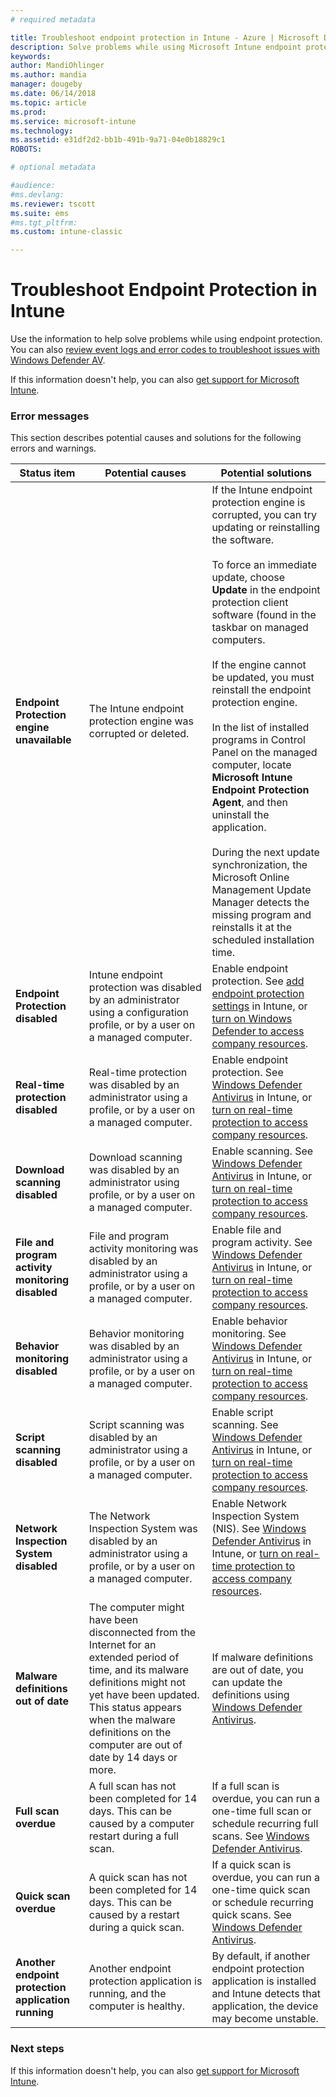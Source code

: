 ```yaml
---
# required metadata

title: Troubleshoot endpoint protection in Intune - Azure | Microsoft Docs
description: Solve problems while using Microsoft Intune endpoint protection.
keywords:
author: MandiOhlinger
ms.author: mandia
manager: dougeby
ms.date: 06/14/2018
ms.topic: article
ms.prod:
ms.service: microsoft-intune
ms.technology:
ms.assetid: e31df2d2-bb1b-491b-9a71-04e0b18829c1
ROBOTS:

# optional metadata

#audience:
#ms.devlang:
ms.reviewer: tscott
ms.suite: ems
#ms.tgt_pltfrm:
ms.custom: intune-classic

---
```


# Troubleshoot Endpoint Protection in Intune

Use the information to help solve problems while using endpoint protection. You can also [review event logs and error codes to troubleshoot issues with Windows Defender AV](https://docs.microsoft.com/windows/security/threat-protection/windows-defender-antivirus/troubleshoot-windows-defender-antivirus).

If this information doesn't help, you can also [get support for Microsoft Intune](get-support.md).

### Error messages
This section describes potential causes and solutions for the following errors and warnings.

|Status item|Potential causes|Potential solutions|
|---------------|--------------------|-----------------------|
|**Endpoint Protection engine unavailable**|The Intune endpoint protection engine was corrupted or deleted.|If the Intune endpoint protection engine is corrupted, you can try updating or reinstalling the software.<br /><br />To force an immediate update, choose **Update** in the  endpoint protection client software (found in the taskbar on managed computers.<br /><br />If the engine cannot be updated, you must reinstall the  endpoint protection engine.<br /><br />In the list of installed programs in Control Panel on the managed computer, locate **Microsoft Intune Endpoint Protection Agent**, and then uninstall the application.<br /><br />During the next update synchronization, the Microsoft Online Management Update Manager detects the missing program and reinstalls it at the scheduled installation time.|
|**Endpoint Protection disabled**|Intune endpoint protection was disabled by an administrator using a configuration profile, or by a user on a managed computer.|Enable endpoint protection. See [add endpoint protection settings](endpoint-protection-configure.md) in Intune, or [turn on Windows Defender to access company resources](/intune-user-help/turn-on-defender-windows).|
|**Real-time protection disabled**|Real-time protection was disabled by an administrator using a profile, or by a user on a managed computer.|Enable endpoint protection. See [Windows Defender Antivirus](device-restrictions-windows-10.md#windows-defender-antivirus) in Intune, or [turn on real-time protection to access company resources](/intune-user-help/turn-on-defender-windows). |
|**Download scanning disabled**|Download scanning was disabled by an administrator using profile, or by a user on a managed computer.|Enable scanning. See [Windows Defender Antivirus](device-restrictions-windows-10.md#windows-defender-antivirus) in Intune, or [turn on real-time protection to access company resources](/intune-user-help/turn-on-defender-windows). |
|**File and program activity monitoring disabled**|File and program activity monitoring was disabled by an administrator using a profile, or by a user on a managed computer.|Enable file and program activity. See [Windows Defender Antivirus](device-restrictions-windows-10.md#windows-defender-antivirus) in Intune, or [turn on real-time protection to access company resources](/intune-user-help/turn-on-defender-windows). |
|**Behavior monitoring disabled**|Behavior monitoring was disabled by an administrator using a profile, or by a user on a managed computer.|Enable behavior monitoring. See [Windows Defender Antivirus](device-restrictions-windows-10.md#windows-defender-antivirus) in Intune, or [turn on real-time protection to access company resources](/intune-user-help/turn-on-defender-windows). |
|**Script scanning disabled**|Script scanning was disabled by an administrator using a profile, or by a user on a managed computer.|Enable script scanning. See [Windows Defender Antivirus](device-restrictions-windows-10.md#windows-defender-antivirus) in Intune, or [turn on real-time protection to access company resources](/intune-user-help/turn-on-defender-windows). |
|**Network Inspection System disabled**|The Network Inspection System was disabled by an administrator using a profile, or by a user on a managed computer.|Enable Network Inspection System (NIS). See [Windows Defender Antivirus](device-restrictions-windows-10.md#windows-defender-antivirus) in Intune, or [turn on real-time protection to access company resources](/intune-user-help/turn-on-defender-windows). |
|**Malware definitions out of date**|The computer might have been disconnected from the Internet for an extended period of time, and its malware definitions might not yet have been updated. This status appears when the malware definitions on the computer are out of date by 14 days or more.|If malware definitions are out of date, you can update the definitions using [Windows Defender Antivirus](device-restrictions-windows-10.md#windows-defender-antivirus).|
|**Full scan overdue**|A full scan has not been completed for 14 days. This can be caused by a computer restart during a full scan.|If a full scan is overdue, you can run a one-time full scan or schedule recurring full scans. See [Windows Defender Antivirus](device-restrictions-windows-10.md#windows-defender-antivirus). |
|**Quick scan overdue**|A quick scan has not been completed for 14 days. This can be caused by a restart during a quick scan.|If a quick scan is overdue, you can run a one-time quick scan or schedule recurring quick scans. See [Windows Defender Antivirus](device-restrictions-windows-10.md#windows-defender-antivirus).|
|**Another endpoint protection application running**|Another endpoint protection application is running, and the computer is healthy.|By default, if another endpoint protection application is installed and Intune detects that application, the device may become unstable.|

### Next steps
If this information doesn't help, you can also [get support for Microsoft Intune](get-support.md).
